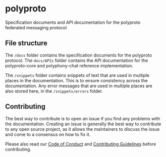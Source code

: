 # polyproto
Specification documents and API documentation for the polyproto federated messaging protocol

## File structure

The `/docs` folder contains the specification documents for the polyproto protocol. The `docs/APIs` folder contains the API documentation for the polyproto-core and polyphony-chat reference implementation.

The `/snippets` folder contains snippets of text that are used in multiple places in the documentation. This is to ensure consistency across the documentation. Any error messages that are used in multiple places are also stored here, in the `/snippets/errors` folder.

## Contributing

The best way to contribute is to open an issue if you find any problems with the documentation. Creating an issue is generally the best way to contribute to any open source project, as it allows the maintainers to discuss the issue and come to a consensus on how to fix it.

Please also read our [Code of Conduct](https://github.com/polyphony-chat/.github/blob/main/CODE_OF_CONDUCT.md) and [Contributing Guidelines](https://github.com/polyphony-chat/.github/blob/main/CONTRIBUTION_GUIDELINES.md) before contributing.